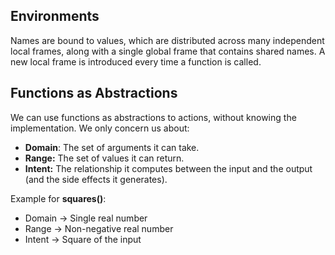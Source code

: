 ## Environments
Names are bound to values, which are distributed across many independent local frames, along with a single global frame that contains shared names. A new local frame is introduced every time a function is called.

## Functions as Abstractions
We can use functions as abstractions to actions, without knowing the implementation. We only concern us about: 
- **Domain**: The set of arguments it can take.
- **Range:** The set of values it can return.
- **Intent:** The relationship it computes between the input and the output (and the side effects it generates). 

Example for **squares()**: 
- Domain -> Single real number
- Range -> Non-negative real number
- Intent -> Square of the input